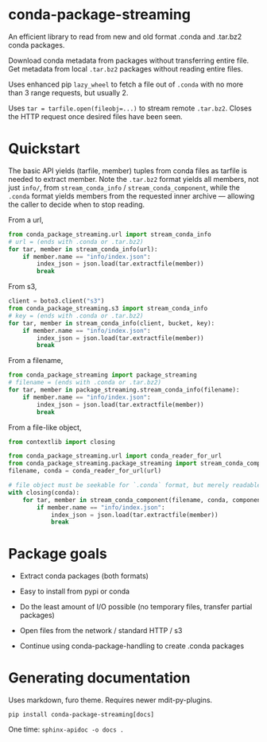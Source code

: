# conda-package-streaming

An efficient library to read from new and old format .conda and .tar.bz2 conda
packages.

Download conda metadata from packages without transferring entire file. Get
metadata from local `.tar.bz2` packages without reading entire files.

Uses enhanced pip `lazy_wheel` to fetch a file out of `.conda` with no more than
3 range requests, but usually 2.

Uses `tar = tarfile.open(fileobj=...)` to stream remote `.tar.bz2`. Closes the
HTTP request once desired files have been seen.

# Quickstart

The basic API yields (tarfile, member) tuples from conda files as tarfile is
needed to extract member. Note the `.tar.bz2` format yields all members, not
just `info/`, from `stream_conda_info` / `stream_conda_component`, while the
`.conda` format yields members from the requested inner archive — allowing the
caller to decide when to stop reading.

From a url,
```python
from conda_package_streaming.url import stream_conda_info
# url = (ends with .conda or .tar.bz2)
for tar, member in stream_conda_info(url):
    if member.name == "info/index.json":
        index_json = json.load(tar.extractfile(member))
        break
```

From s3,
```python
client = boto3.client("s3")
from conda_package_streaming.s3 import stream_conda_info
# key = (ends with .conda or .tar.bz2)
for tar, member in stream_conda_info(client, bucket, key):
    if member.name == "info/index.json":
        index_json = json.load(tar.extractfile(member))
        break
```

From a filename,
```python
from conda_package_streaming import package_streaming
# filename = (ends with .conda or .tar.bz2)
for tar, member in package_streaming.stream_conda_info(filename):
    if member.name == "info/index.json":
        index_json = json.load(tar.extractfile(member))
        break
```

From a file-like object,
```python
from contextlib import closing

from conda_package_streaming.url import conda_reader_for_url
from conda_package_streaming.package_streaming import stream_conda_component
filename, conda = conda_reader_for_url(url)

# file object must be seekable for `.conda` format, but merely readable for `.tar.bz2`
with closing(conda):
    for tar, member in stream_conda_component(filename, conda, component="info"):
        if member.name == "info/index.json":
            index_json = json.load(tar.extractfile(member))
            break
```

# Package goals

* Extract conda packages (both formats)
* Easy to install from pypi or conda
* Do the least amount of I/O possible (no temporary files, transfer partial packages)
* Open files from the network / standard HTTP / s3

* Continue using conda-package-handling to create .conda packages

# Generating documentation

Uses markdown, furo theme. Requires newer mdit-py-plugins.

`pip install conda-package-streaming[docs]`

One time:
`sphinx-apidoc -o docs .`
